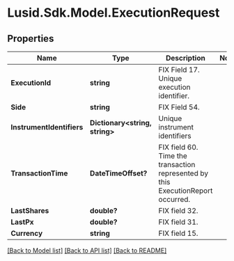 # Lusid.Sdk.Model.ExecutionRequest
## Properties

Name | Type | Description | Notes
------------ | ------------- | ------------- | -------------
**ExecutionId** | **string** | FIX Field 17.  Unique execution identifier. | 
**Side** | **string** | FIX Field 54. | 
**InstrumentIdentifiers** | **Dictionary&lt;string, string&gt;** | Unique instrument identifiers | 
**TransactionTime** | **DateTimeOffset?** | FIX field 60.  Time the transaction represented by this ExecutionReport occurred. | 
**LastShares** | **double?** | FIX field 32. | 
**LastPx** | **double?** | FIX field 31. | 
**Currency** | **string** | FIX field 15. | 

[[Back to Model list]](../README.md#documentation-for-models) [[Back to API list]](../README.md#documentation-for-api-endpoints) [[Back to README]](../README.md)

